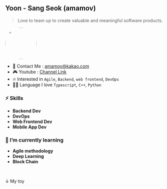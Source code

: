 ## Yoon - Sang Seok (amamov)

 <!-- ![](https://komarev.com/ghpvc/?username=amamov&color=brightgreen)-->
 
> Love to team up to create valuable and meaningful software products.

<img src="https://yt3.ggpht.com/xJCgWfILpXKs-q6rGxQheDIzsC1m_MzPqEoBkZGw15Czqldlb2ZJKAnDlet3JzY9VXGatAB1ow=s600-c-k-c0x00ffffff-no-rj-rp-mo" width="100px" height="100px" style="display: block; border-radius: 50%" />

<!-- - 📝 My Resume : [Link]() -->
- 💌 Contact Me : amamov@kakao.com
- 🎮 Youtube : [Channel Link](https://www.youtube.com/channel/UCZF5F4FY5vKOqW24YJ_XklQ)
- 🔥 Interested in `Agile`, `Backend`, `web frontend`, `DevOps`
- 🏴‍☠️ Language I love `Typescript`, `C++`, `Python`

<!--
### ⛏ Main Language

- **Python**, **C lang**,  <b>Javascript(ES6)</b>, ...
-->
<!-- [![amamov's github stats](https://github-readme-stats.vercel.app/api?username=amamov&show_icons=true&theme=dark)](https://github.com/anuraghazra/github-readme-stats) -->


<!-- [![Top Langs](https://github-readme-stats.vercel.app/api/top-langs/?username=amamov&langs_count=8)](https://github.com/anuraghazra/github-readme-stats) -->

<!-- [![Top Langs](https://github-readme-stats.vercel.app/api/top-langs/?username=amamov&layout=compact)](https://github.com/anuraghazra/github-readme-stats) -->


### ⚡️ Skills

- **Backend Dev**
- **DevOps**
- **Web Frontend Dev**
- **Mobile App Dev**


### 🌱 I’m currently learning

- **Agile methodology**
- **Deep Learning**
- **Block Chain**

<br>

↓ My toy
